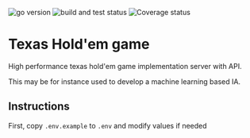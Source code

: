 ![go version](https://img.shields.io/github/go-mod/go-version/Barben360/texas-holdem-game) ![build and test status](https://github.com/Barben360/texas-holdem-game/actions/workflows/go.yml/badge.svg) ![Coverage status](https://coveralls.io/repos/github/Barben360/texas-holdem-game/badge.svg?branch=main)

# Texas Hold'em game

High performance texas hold'em game implementation server with API.

This may be for instance used to develop a machine learning based IA.

## Instructions

First, copy `.env.example` to `.env` and modify values if needed
